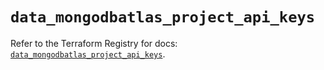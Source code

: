 # `data_mongodbatlas_project_api_keys`

Refer to the Terraform Registry for docs: [`data_mongodbatlas_project_api_keys`](https://registry.terraform.io/providers/mongodb/mongodbatlas/1.16.0/docs/data-sources/project_api_keys).
